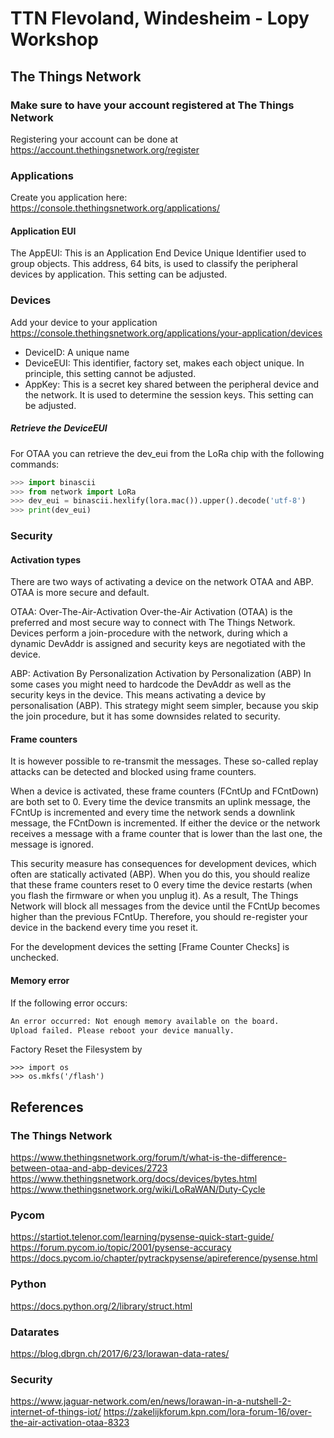 # TTN Flevoland, Windesheim - Lopy Workshop

## The Things Network

### Make sure to have your account registered at The Things Network
Registering your account can be done at
https://account.thethingsnetwork.org/register

### Applications
Create you application here:
https://console.thethingsnetwork.org/applications/

#### Application EUI
The AppEUI: This is an Application End Device Unique Identifier used to group objects. This address, 64 bits, is used to classify the peripheral devices by application. This setting can be adjusted.

### Devices
Add your device to your application
https://console.thethingsnetwork.org/applications/your-application/devices

- DeviceID: A unique name
- DeviceEUI: This identifier, factory set, makes each object unique. In principle, this setting cannot be adjusted.
- AppKey: This is a secret key shared between the peripheral device and the network. It is used to determine the session keys. This setting can be adjusted.

##### Retrieve the DeviceEUI
For OTAA you can retrieve the dev_eui from the LoRa chip with the following commands:
```python
>>> import binascii
>>> from network import LoRa
>>> dev_eui = binascii.hexlify(lora.mac()).upper().decode('utf-8')
>>> print(dev_eui)
```

### Security
#### Activation types
There are two ways of activating a device on the network OTAA and ABP. OTAA is more secure and default.

OTAA: Over-The-Air-Activation
Over-the-Air Activation (OTAA) is the preferred and most secure way to connect with The Things Network. Devices perform a join-procedure with the network, during which a dynamic DevAddr is assigned and security keys are negotiated with the device.

ABP: Activation By Personalization
Activation by Personalization (ABP)
In some cases you might need to hardcode the DevAddr as well as the security keys in the device. This means activating a device by personalisation (ABP). This strategy might seem simpler, because you skip the join procedure, but it has some downsides related to security.

#### Frame counters
It is however possible to re-transmit the messages. These so-called replay attacks can be detected and blocked using frame counters.

When a device is activated, these frame counters (FCntUp and FCntDown) are both set to 0. Every time the device transmits an uplink message, the FCntUp is incremented and every time the network sends a downlink message, the FCntDown is incremented. If either the device or the network receives a message with a frame counter that is lower than the last one, the message is ignored.

This security measure has consequences for development devices, which often are statically activated (ABP). When you do this, you should realize that these frame counters reset to 0 every time the device restarts (when you flash the firmware or when you unplug it). As a result, The Things Network will block all messages from the device until the FCntUp becomes higher than the previous FCntUp. Therefore, you should re-register your device in the backend every time you reset it.

For the development devices the setting [Frame Counter Checks] is unchecked.

#### Memory error
If the following error occurs:
```python
An error occurred: Not enough memory available on the board.
Upload failed. Please reboot your device manually.
```
Factory Reset the Filesystem by
```
>>> import os
>>> os.mkfs('/flash')
```

## References
### The Things Network
https://www.thethingsnetwork.org/forum/t/what-is-the-difference-between-otaa-and-abp-devices/2723
https://www.thethingsnetwork.org/docs/devices/bytes.html
https://www.thethingsnetwork.org/wiki/LoRaWAN/Duty-Cycle

### Pycom
https://startiot.telenor.com/learning/pysense-quick-start-guide/
https://forum.pycom.io/topic/2001/pysense-accuracy
https://docs.pycom.io/chapter/pytrackpysense/apireference/pysense.html

### Python
https://docs.python.org/2/library/struct.html

### Datarates
https://blog.dbrgn.ch/2017/6/23/lorawan-data-rates/

### Security
https://www.jaguar-network.com/en/news/lorawan-in-a-nutshell-2-internet-of-things-iot/
https://zakelijkforum.kpn.com/lora-forum-16/over-the-air-activation-otaa-8323
